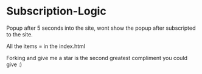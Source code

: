# Subscription-Logic
Popup after 5 seconds into the site, wont show the popup after subscripted to the site.  

All the items = in the index.html 


Forking and give me a star is the second greatest compliment you could give :)  

